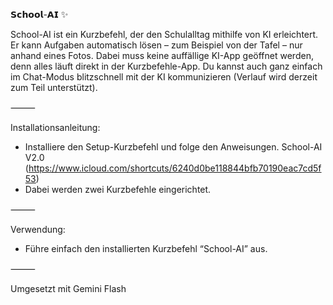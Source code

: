 𝗦𝗰𝗵𝗼𝗼𝗹-𝗔𝗜 ✨

School-AI ist ein Kurzbefehl, der den Schulalltag mithilfe von KI erleichtert.
Er kann Aufgaben automatisch lösen – zum Beispiel von der Tafel – nur anhand eines Fotos.
Dabei muss keine auffällige KI-App geöffnet werden, denn alles läuft direkt in der Kurzbefehle-App.
Du kannst auch ganz einfach im Chat-Modus blitzschnell mit der KI kommunizieren (Verlauf wird derzeit zum Teil unterstützt).

⸻

Installationsanleitung:

- Installiere den Setup-Kurzbefehl und folge den Anweisungen.
  School-AI V2.0 (https://www.icloud.com/shortcuts/6240d0be118844bfb70190eac7cd5f53)
- Dabei werden zwei Kurzbefehle eingerichtet.

⸻

Verwendung:

- Führe einfach den installierten Kurzbefehl “School-AI” aus.

⸻

Umgesetzt mit Gemini Flash